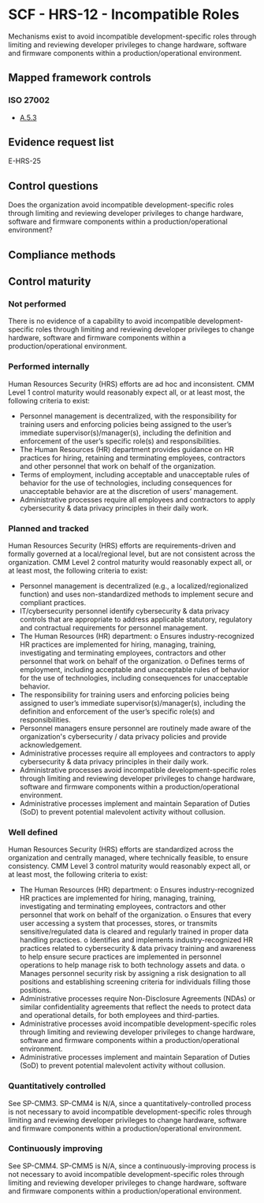 # SCF - HRS-12 - Incompatible Roles
Mechanisms exist to avoid incompatible development-specific roles through limiting and reviewing developer privileges to change hardware, software and firmware components within a production/operational environment.
## Mapped framework controls
### ISO 27002
- [A.5.3](../iso27002/a-5.md#a53)

## Evidence request list
E-HRS-25

## Control questions
Does the organization avoid incompatible development-specific roles through limiting and reviewing developer privileges to change hardware, software and firmware components within a production/operational environment?

## Compliance methods


## Control maturity
### Not performed
There is no evidence of a capability to avoid incompatible development-specific roles through limiting and reviewing developer privileges to change hardware, software and firmware components within a production/operational environment.

### Performed internally
Human Resources Security (HRS) efforts are ad hoc and inconsistent. CMM Level 1 control maturity would reasonably expect all, or at least most, the following criteria to exist:
- Personnel management is decentralized, with the responsibility for training users and enforcing policies being assigned to the user’s immediate supervisor(s)/manager(s), including the definition and enforcement of the user’s specific role(s) and responsibilities.
- The Human Resources (HR) department provides guidance on HR practices for hiring, retaining and terminating employees, contractors and other personnel that work on behalf of the organization.
- Terms of employment, including acceptable and unacceptable rules of behavior for the use of technologies, including consequences for unacceptable behavior are at the discretion of users’ management.
- Administrative processes require all employees and contractors to apply cybersecurity & data privacy principles in their daily work.

### Planned and tracked
Human Resources Security (HRS) efforts are requirements-driven and formally governed at a local/regional level, but are not consistent across the organization. CMM Level 2 control maturity would reasonably expect all, or at least most, the following criteria to exist:
- Personnel management is decentralized (e.g., a localized/regionalized function) and uses non-standardized methods to implement secure and compliant practices.
- IT/cybersecurity personnel identify cybersecurity & data privacy controls that are appropriate to address applicable statutory, regulatory and contractual requirements for personnel management.
- The Human Resources (HR) department:
o	Ensures industry-recognized HR practices are implemented for hiring, managing, training, investigating and terminating employees, contractors and other personnel that work on behalf of the organization.
o	Defines terms of employment, including acceptable and unacceptable rules of behavior for the use of technologies, including consequences for unacceptable behavior.
- The responsibility for training users and enforcing policies being assigned to user’s immediate supervisor(s)/manager(s), including the definition and enforcement of the user’s specific role(s) and responsibilities.
- Personnel managers ensure personnel are routinely made aware of the organization's cybersecurity / data privacy policies and provide acknowledgement.
- Administrative processes require all employees and contractors to apply cybersecurity & data privacy principles in their daily work.
- Administrative processes avoid incompatible development-specific roles through limiting and reviewing developer privileges to change hardware, software and firmware components within a production/operational environment.
- Administrative processes implement and maintain Separation of Duties (SoD) to prevent potential malevolent activity without collusion.

### Well defined
Human Resources Security (HRS) efforts are standardized across the organization and centrally managed, where technically feasible, to ensure consistency. CMM Level 3 control maturity would reasonably expect all, or at least most, the following criteria to exist:
- The Human Resources (HR) department:
o	Ensures industry-recognized HR practices are implemented for hiring, managing, training, investigating and terminating employees, contractors and other personnel that work on behalf of the organization.
o	Ensures that every user accessing a system that processes, stores, or transmits sensitive/regulated data is cleared and regularly trained in proper data handling practices.
o	Identifies and implements industry-recognized HR practices related to cybersecurity & data privacy training and awareness to help ensure secure practices are implemented in personnel operations to help manage risk to both technology assets and data.
o	Manages personnel security risk by assigning a risk designation to all positions and establishing screening criteria for individuals filling those positions.
- Administrative processes require Non-Disclosure Agreements (NDAs) or similar confidentiality agreements that reflect the needs to protect data and operational details, for both employees and third-parties.
- Administrative processes avoid incompatible development-specific roles through limiting and reviewing developer privileges to change hardware, software and firmware components within a production/operational environment.
- Administrative processes implement and maintain Separation of Duties (SoD) to prevent potential malevolent activity without collusion.

### Quantitatively controlled
See SP-CMM3. SP-CMM4 is N/A, since a quantitatively-controlled process is not necessary to avoid incompatible development-specific roles through limiting and reviewing developer privileges to change hardware, software and firmware components within a production/operational environment.

### Continuously improving
See SP-CMM4. SP-CMM5 is N/A, since a continuously-improving process is not necessary to avoid incompatible development-specific roles through limiting and reviewing developer privileges to change hardware, software and firmware components within a production/operational environment.
